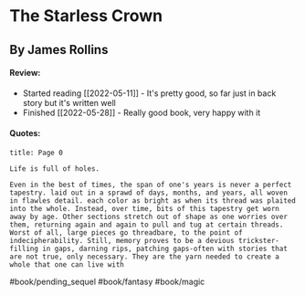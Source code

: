 # The Starless Crown
## By James Rollins
#### Review:
- Started reading [[2022-05-11]] - It's pretty good, so far just in back story but it's written well
- Finished [[2022-05-28]] - Really good book, very happy with it

#### Quotes: 
```ad-quote
title: Page 0

Life is full of holes.

Even in the best of times, the span of one's years is never a perfect tapestry. laid out in a sprawd of days, months, and years, all woven in flawles detail. each color as bright as when its thread was plaited into the whole. Instead, over time, bits of this tapestry get worn away by age. Other sections stretch out of shape as one worries over them, returning again and again to pull and tug at certain threads. Worst of all, large pieces go threadbare, to the point of indecipherability. Still, memory proves to be a devious trickster-filling in gaps, darning rips, patching gaps-often with stories that are not true, only necessary. They are the yarn needed to create a whole that one can live with
```

#book/pending_sequel 
#book/fantasy #book/magic 
